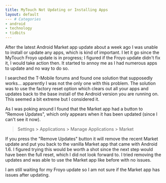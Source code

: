 ```yaml
---
title: MyTouch Not Updating or Installing Apps
layout: default
--- # Categories
- android
- technology
- tidbits
---
```


After the latest Android Market app update about a week ago I was unable to install or update any apps, which is kind of important. I let it go since the MyTouch Froyo update is in progress; I figured if the Froyo update didn't fix it, I would take action then. It started to annoy me as I had numerous apps to update and no way to do so.

I searched the T-Mobile forums and found one solution that supposedly works... apparently I was not the only one with this problem. The solution was to use the factory reset option which clears out all your apps and updates back to the base install of the Android version you are running on. This seemed a bit extreme but I considered it.

As I was poking around I found that the Market app had a button to "Remove Updates", which only appears when it has been updated (since I can't see it now).

<blockquote>Settings > Applications > Manage Applications > Market</blockquote>

If you press the "Remove Updates" button it will remove the recent Market update and put you back to the vanilla Market app that came with Android 1.6. I figured trying this would be worth a shot since the next step would have been the full reset, which I did not look forward to. I tried removing the updates and was able to use the Market app like before with no issues.

I am still waiting for my Froyo update so I am not sure if the Market app has issues after updating.
